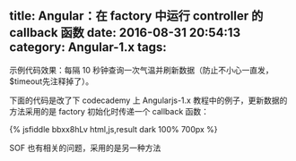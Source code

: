 title: Angular：在 factory 中运行 controller 的 callback 函数
date: 2016-08-31 20:54:13
category: Angular-1.x
tags:
---

示例代码效果：每隔 10 秒钟查询一次气温并刷新数据（防止不小心一直发，$timeout先注释掉了）。

下面的代码是改了下 codecademy 上 Angularjs-1.x 教程中的例子，更新数据的方法采用的是 factory 初始化时传递一个 callback 函数：

{% jsfiddle bbxx8hLv html,js,result dark 100% 700px %}

SOF 也有相关的问题，采用的是另一种方法

